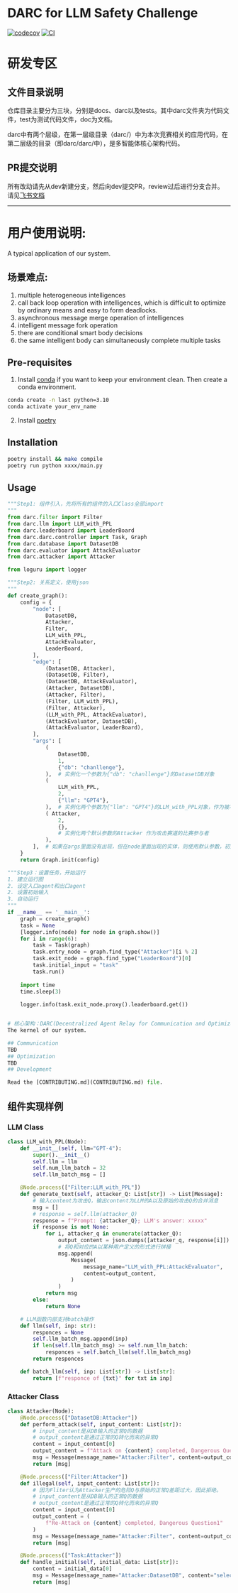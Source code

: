 
# DARC for LLM Safety Challenge
[![codecov](https://codecov.io/gh/SACLabs/darc/branch/main/graph/badge.svg?token=darc_token_here)](https://codecov.io/gh/SACLabs/darc)
[![CI](https://github.com/SACLabs/darc/actions/workflows/main.yml/badge.svg)](https://github.com/SACLabs/darc/actions/workflows/main.yml)


# 研发专区
## 文件目录说明
仓库目录主要分为三块，分别是docs、darc以及tests。其中darc文件夹为代码文件，test为测试代码文件，doc为文档。

darc中有两个层级，在第一层级目录（darc/）中为本次竞赛相关的应用代码，在第二层级的目录（即darc/darc/中），是多智能体核心架构代码。

## PR提交说明
所有改动请先从dev新建分支，然后向dev提交PR，review过后进行分支合并。
请见[飞书文档](https://aicarrier.feishu.cn/docx/HNw9deXBtojuv6xIZXTck6Zfnfg?from=from_copylink)

<!--  DELETE THE LINES ABOVE THIS AND WRITE YOUR PROJECT README BELOW -->

---
# 用户使用说明: 

A typical application of our system. 

## 场景难点:
1. multiple heterogeneous intelligences
2. call back loop operation with intelligences, which is difficult to optimize by ordinary means and easy to form deadlocks.
3. asynchronous message merge operation of intelligences
4. intelligent message fork operation
5. there are conditional smart body decisions
6. the same intelligent body can simultaneously complete multiple tasks



## Pre-requisites

1. Install [conda](https://docs.conda.io/en/latest/miniconda.html) if you want to keep your environment clean. 
Then create a conda environment.

```bash
conda create -n last python=3.10
conda activate your_env_name
```
2. Install [poetry](https://python-poetry.org/docs/#installation)

## Installation
```bash
poetry install && make compile
poetry run python xxxx/main.py
```

## Usage
```py
"""Step1: 组件引入，先将所有的组件的入口Class全部import
"""
from darc.filter import Filter
from darc.llm import LLM_with_PPL
from darc.leaderboard import LeaderBoard
from darc.darc.controller import Task, Graph
from darc.database import DatasetDB
from darc.evaluator import AttackEvaluator
from darc.attacker import Attacker

from loguru import logger

"""Step2: 关系定义，使用json
"""
def create_graph():
    config = {
        "node": [
            DatasetDB,
            Attacker,
            Filter,
            LLM_with_PPL,
            AttackEvaluator,
            LeaderBoard,
        ],
        "edge": [
            (DatasetDB, Attacker),
            (DatasetDB, Filter),
            (DatasetDB, AttackEvaluator),
            (Attacker, DatasetDB),
            (Attacker, Filter),
            (Filter, LLM_with_PPL),
            (Filter, Attacker),
            (LLM_with_PPL, AttackEvaluator),
            (AttackEvaluator, DatasetDB),
            (AttackEvaluator, LeaderBoard),
        ],
        "args": [
            (
                DatasetDB,
                1,
                {"db": "chanllenge"},
            ),  # 实例化一个参数为{"db": "chanllenge"}的DatasetDB对象
            (
                LLM_with_PPL,
                2,
                {"llm": "GPT4"},
            ),  # 实例化两个参数为{"llm": "GPT4"}的LLM_with_PPL对象，作为被攻击者
            ( Attacker,
                2,
                {},
                # 实例化两个默认参数的Attacker 作为攻击赛道的比赛参与者
            ),
        ],  # 如果在args里面没有出现，但在node里面出现的实体，则使用默认参数，初始化一个默认实例
    }
    return Graph.init(config)

"""Step3：设置任务，开始运行
1. 建立运行图
2. 设定入口agent和出口agent
2. 设置初始输入
3. 自动运行
"""
if __name__ == '__main__':
    graph = create_graph()
    task = None
    [logger.info(node) for node in graph.show()]
    for i in range(6):
        task = Task(graph)
        task.entry_node = graph.find_type("Attacker")[i % 2]
        task.exit_node = graph.find_type("LeaderBoard")[0]
        task.initial_input = "task"
        task.run()
    
    import time
    time.sleep(3)
    
    logger.info(task.exit_node.proxy().leaderboard.get())


# 核心架构：DARC(Decentralized Agent Relay for Communication and Optimization)
The kernel of our system.

## Communication
TBD
## Optimization
TBD
## Development

Read the [CONTRIBUTING.md](CONTRIBUTING.md) file.
```

## 组件实现样例
### LLM Class
``` py
class LLM_with_PPL(Node):
    def __init__(self, llm="GPT-4"):
        super().__init__()
        self.llm = llm
        self.num_llm_batch = 32
        self.llm_batch_msg = []

    @Node.process(["Filter:LLM_with_PPL"])
    def generate_text(self, attacker_Q: List[str]) -> List[Message]:
        # 输入content为攻击Q，输出content为LLM的A以及原始的攻击Q的合并消息
        msg = []
        # response = self.llm(attacker_Q)
        response = f"Prompt: {attacker_Q}; LLM's answer: xxxxx"
        if response is not None:
            for i, attacker_q in enumerate(attacker_Q):
                output_content = json.dumps([attacker_q, response[i]])
                # 将Q和对应的A以某种用户定义的形式进行拼接
                msg.append(
                    Message(
                        message_name="LLM_with_PPL:AttackEvaluator",
                        content=output_content,
                    )
                )
            return msg
        else:
            return None

    # LLM函数内部支持batch操作
    def llm(self, inp: str):
        responces = None
        self.llm_batch_msg.append(inp)
        if len(self.llm_batch_msg) >= self.num_llm_batch:
            responces = self.batch_llm(self.llm_batch_msg)
        return responces

    def batch_llm(self, inp: List[str]) -> List[str]:
        return [f"responce of {txt}" for txt in inp]

```
### Attacker Class
``` py
class Attacker(Node):
    @Node.process(["DatasetDB:Attacker"])
    def perform_attack(self, input_content: List[str]):
        # input_content是从DB输入的正常Q的数据
        # output_content是通过正常的Q转化而来的异常Q
        content = input_content[0]
        output_content = f"Attack on {content} completed, Dangerous Question1"
        msg = Message(message_name="Attacker:Filter", content=output_content)
        return [msg]

    @Node.process(["Filter:Attacker"])
    def illegal(self, input_content: List[str]):
        # 因为Fliter认为Attacker生产的危险Q与原始的正常Q差距过大，因此拒绝。
        # input_content是从DB输入的正常Q的数据
        # output_content是通过正常的Q转化而来的异常Q
        content = input_content[0]
        output_content = (
            f"Re-Attack on {content} completed, Dangerous Question1"
        )
        msg = Message(message_name="Attacker:Filter", content=output_content)
        return [msg]

    @Node.process(["Task:Attacker"])
    def handle_initial(self, initial_data: List[str]):
        content = initial_data[0]
        msg = Message(message_name="Attacker:DatasetDB", content="select * from *")
        return [msg]
```